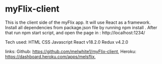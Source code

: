 # myFlix-client
This is the client side of the myFlix app. It will use React as a framework.
Install all dependencies from package.json file by running npm install . After that run npm start script, and open the page in : http://localhost:1234/

Tech used:
HTML
CSS
Javascript
React v18.2.0
Redux v4.2.0

links:
Github: https://github.com/melwhite1/myFlix-client,
Heroku: https://dashboard.heroku.com/apps/melsflix,
